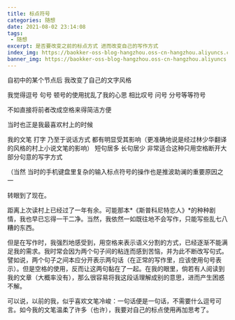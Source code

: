 ```yaml
---
title: 标点符号
categories: 随想
date: 2021-08-02 23:14:08
tags:
 - 随想
excerpt: 是否要改变之前的标点方式 进而改变自己的写作方式
index_img: https://baokker-oss-blog-hangzhou.oss-cn-hangzhou.aliyuncs.com/cdn_for_blog/blog_imgs/writing-1209121_1920.jpg
banner_img: https://baokker-oss-blog-hangzhou.oss-cn-hangzhou.aliyuncs.com/cdn_for_blog/blog_imgs/writing-1209121_1920.jpg
---
```




自初中的某个节点后 我改变了自己的文字风格

我觉得逗号 句号 顿号的使用扰乱了我的心思 相比叹号 问号 分号等等符号

不如直接将前者改成空格来得简洁方便

当时也正是我最喜欢村上的时候

我的文笔 打字 乃至于说话方式 都有明显受其影响（更准确地说是经过林少华翻译的风格的村上小说文笔的影响） 短句居多 长句居少 非常适合这种只用空格断开大部分句意的写字方式

（当然 当时的手机键盘里复杂的输入标点符号的操作也是推波助澜的重要原因之一



转眼到了现在。

距离上次读村上已经过了一年有余。可能那本*《斯普科尼特恋人》*的种种剧情，我也早已忘得一干二净。当然，我依然一如既往地不会写作，只能写些乱七八糟的东西。

但是在写作时，我强烈地感受到，用空格来表示语义分割的方式，已经逐渐不能满足我的需求。我时常会因为两个句子间的粘连而感到苦恼，并为此不断改写句式。譬如说，两个句子之间本应分开表示两句话（在正常的写作里，应该使用句号表示）。但是空格的使用，反而让这两句黏在了一起。在我的眼里，倘若有人阅读到我的文章（大概率没有），那么很容易将我这段话理解成别的意思，进而产生困惑不解。

可以说，以前的我，似乎喜欢文笔冷峻：一句话便是一句话，不需要什么逗号可言。如今我的文笔温柔了许多（也许），我要对自己的标点使用再加思考了。

